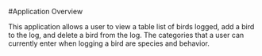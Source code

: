 #Application Overview

This application allows a user to view a table list of birds logged, add a bird to the log, and delete a bird from the log.  The categories that a user can currently enter when logging a bird are species and behavior.  

